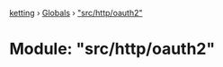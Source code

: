 [ketting](../README.md) › [Globals](../globals.md) › ["src/http/oauth2"](_src_http_oauth2_.md)

# Module: "src/http/oauth2"



